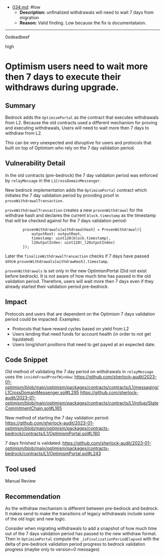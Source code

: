 
- [034.md](/Users/maurelian/Judging/2023-01-optimism-judging/x/low/034.md): #low
  - **Description:** unfinalized withdrawals will need to wait 7 days from migration
  - **Reason:** Valid finding. Low because the fix is documentataion.

---

0xdeadbeef

high

# Optimism users need to wait more then 7 days to execute their withdraws during upgrade.

## Summary

Bedrock adds the `OptimismPortal` as the contract that executes withdrawals from L2. Because the old contracts used a different mechanism for proving and executing withdrawals, Users will need to wait more then 7 days to withdraw from L2. 

This can be very unexpected and disruptive for users and protocols that built on top of Optimism who rely on the 7 day validation period.

## Vulnerability Detail

In the old contracts (pre-bedrock) the 7 day validation period was enforced by `relayMessage` in the `L1CrossDomainMessenger`. 

New bedrock implementation adds the `OptimismPortal` contract which initiates the 7 day validation period by providing proof in `proveWithdrawalTransaction`.

`proveWithdrawalTransaction` creates a new `provenWithdrawal` for the withdraw hash and declares the current `block.timestamp` as the timestamp that will be checked against for the 7 days validation period:
```solidity
        provenWithdrawals[withdrawalHash] = ProvenWithdrawal({
            outputRoot: outputRoot,
            timestamp: uint128(block.timestamp),
            l2OutputIndex: uint128(_l2OutputIndex)
        });
```

Later the `finalizeWithdrawalTransaction` checks if 7 days have passed since `provenWithdrawals[withdrawHash].timestamp`.

`provenWithdrawals` is set only in the new OptimismPortal (Did not exist before bedrock). It is not aware of how much time has passed in the old validation period. Therefore, users will wait more then 7 days even if they already started their validation period pre-bedrock.

## Impact

Protocols and users that are dependent on the Optimism 7 days validation period could be impacted:
Examples:
* Protocols that have reward cycles based on yield from L2
* Users lending that need funds for account health (in order to not get liquidated)
* Users long/short positions that need to get payed at an expected date.
 
## Code Snippet

Old method of validating the 7 day period on withdrawals in `relayMessage` uses the `insideFraudProofWindow`:
https://github.com/sherlock-audit/2023-01-optimism/blob/main/optimism/packages/contracts/contracts/L1/messaging/L1CrossDomainMessenger.sol#L295
https://github.com/sherlock-audit/2023-01-optimism/blob/main/optimism/packages/contracts/contracts/L1/rollup/StateCommitmentChain.sol#L165

New method of starting the 7 day validation period:
https://github.com/sherlock-audit/2023-01-optimism/blob/main/optimism/packages/contracts-bedrock/contracts/L1/OptimismPortal.sol#L160

7 days finished is validated:
https://github.com/sherlock-audit/2023-01-optimism/blob/main/optimism/packages/contracts-bedrock/contracts/L1/OptimismPortal.sol#L243

## Tool used

Manual Review

## Recommendation

As the withdraw mechanism is different between pre-bedrock and bedrock. It makes send to make the transitions of legacy withdrawals include some of the old logic and new logic.
 
Consider when migrating withdrawals to add a snapshot of how much time out of the 7 days validation period has passed to the new withdraw format. Then in `OptimismPortal` compute the `_isFinalizationPeriodElapsed` with the delta of pre-bedrock validation period progress to bedrock validation progress (maybe only to version=0 messages)
